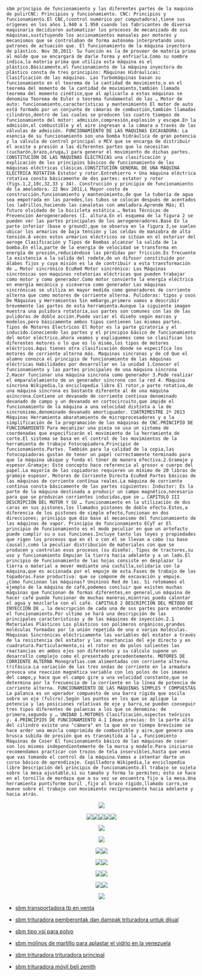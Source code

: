 
```
sbm principio de funcionamiento y las diferentes partes de la maquina de pulirCNC: Principios y funcionamiento. CNC: Principios y funcionamiento.El CNC,(control numérico por computadora),tiene sus orí­genes en los años 1.940 a 1.950 cuando los fabricantes de diversa maquinaria decidieron automatizar los procesos de mecanizado de sus máquinas,sustituyendo los accionamientos manuales por motores y mecani­smos que se controlaban de forma autónoma interpretando unos patrones de actuación que. El funcionamiento de la máquina inyectora de plástico. Nov 30,2011· Su función es la de proveer de materia prima al molde que se encargará de darle forma y enfriarla.Como su nombre indica,la materia prima que utiliza esta máquina es el plástico.Básicamente,el funcionamiento de la máquina inyectora de plástico consta de tres principios: Máquinas Hidráulicas: Clasificación de las máquinas. Las Turbomáquinas basan su funcionamiento en el teorema de la cantidad de movimiento,o en el teorema del momento de la cantidad de movimiento,también llamado teorema del momento cinético,que al aplicarlo a estas máquinas se denomina Teorema de Euler o teorema fundamental de las … Motor de auto: funcionamiento,características y mantenimiento El motor de auto está formado por un conjunto de cámaras de combustión,también llamadas cilindros,dentro de las cuales se producen los cuatro tiempos de funcionamiento del motor: admisión,compresión,explosión y escape.En la admisión,el combustible y el aire ingresan a la cámara a través de las válvulas de admisión. FUNCIONAMIENTO DE LAS MAQUINAS EXCAVADORA: La esencia de su funcionamiento son una bomba hidráulica de gran potencia y la válvula de control principal o MCV que se encarga de distribuir el aceite a presión a las diferentes partes que lo necesitan (cucharón,brazo,oruga…) para generar el movimiento de dichas partes. CONSTITUCIÓN DE LAS MÁQUINAS ELÉCTRICAS una clasificación y explicación de los principios básicos de funcionamiento de las máquinas eléctricas clásicas.CONSTITUCIÓN GENERAL DE UNA MÁQUINA ELÉCTRICA ROTATIVA Estator y rotor.Entrehierro • Una máquina eléctrica rotativa consta básicamente de dos partes: estator y rotor (Figs.1,2,10c,32,33 y 34). Construcción y principio de funcionamiento de la amoladora. 22 Nov 2011,L Mayor costo de construcción,funcionamiento y mantenimiento,de que la tubería de agua sea empotrada en las paredes,los tubos se colocan después de acentados los ladrillos,haciendo las canaletas con amoladora.Aprende Más; El futuro olvidado de la bicicleta estática … Notas Técnicas de Prevención Aerogeneradores (I. altura.En el esquema de la figura 2 se pueden ver las partes principales de los aerogeneradores.Base En la parte inferior (base o ground),que se observa en la figura 3,se suelen ubicar los armarios de baja tensión y las celdas de maniobra de alta tensión.A veces estos armarios eléctricos se sitúan en el exterior del aeroge Clasificación y Tipos de Bombas alcanzar la salida de la bomba.En ella,parte de la energía de velocidad se transforma en energía de presión,reduciéndose las pérdidas por fricción.Es frecuente la existencia a la salida del rodete,de un difusor constituido por álabes fijos y cuya misión es la de contribuir a esta transformación de … Motor sincrónico EcuRed Motor sincrónico: Las Máquinas sincrónicas son maquinas rotatorias eléctricas que pueden trabajar como motor y como generador.Como motor convierte la energía eléctrica en energía mecánica y viceversa como generador Las máquinas sincrónicas se utiliza en mayor medida como generadores de corriente alterna que como motores de corriente alterna. Pulidoras: tipos y usos De Máquinas y Herramientas Sin embargo,primero vamos a describir brevemente las partes de esta herramienta.Aunque la siguiente imagen muestra una pulidora rotatoria,sus partes son comunes con las de las pulidoras de doble acción.Puede variar el diseño según marcas y modelos,pero básicamente ambos tipos contienen las mismas partes. Tipos de Motores Electricos El Rotor es la parte giratoria y el inducido.Conociendo las partes y el principio básico de funcionamiento del motor eléctrico,ahora veamos y expliquemos como se clasifican los diferentes motores o lo que es lo mismo,los tipos de motores eléctricos.Aqui tienes otra clasificación donde se especifíca los motores de corriente alterna más. Maquinas sincronas y de cd Que el alumno conozca el principio de funcionamiento de las máquinas eléctricas Habilidades por desarrollar en la unidad 1.Conocer el funcionamiento y las partes principales de una máquina síncrona 2.Hacer funcionar una máquina sincrona como generador 3.Pode realizar el emparalelamiento de un generador síncrono con la red 4. Máquina síncrona Wikipedia,la enciclopedia libre El rotor,o parte rotativa,de una máquina síncrona es bastante diferente al de una máquina asíncrona.Contiene un devanado de corriente continua denominado devanado de campo y un devanado en cortocircuito,que impide el funcionamiento de la máquina a una velocidad distinta a la de sincronismo,denominado devanado amortiguador. CUATRIMESTRE 2º 2013 Máquinas Herramienta abaratamiento de microprocesadores y a la simplificación de la programación de las máquinas de CNC.PRINCIPIO DE FUNCIONAMIENTO Para mecanizar una pieza se usa un sistema de coordenadas que especificarán el movimiento de la herramienta de corte.El sistema se basa en el control de los movimientos de la herramienta de trabajo Fotocopiadora.Principio de funcionamiento.Partes. También para la calidad de la copia,las fotocopiadoras gustan de tener un papel correctamente terminado para que la máquina ubique y funda el tóner de manera efectiva.2.Gramaje y espesor.Gramaje: Este concepto hace referencia al grosor o cuerpo del papel.La mayoría de las copiadoras requieren un mínimo de 20 libras de gramaje espesor. Motores de Corriente Directa EcuRed Partes básicas de las máquinas de corriente contínua reales.La máquina de corriente contínua consta básicamente de las partes siguientes: Inductor: Es la parte de la máquina destinada a producir un campo magnético,necesario para que se produzcan corrientes inducidas,que se … CAPITULO III DESCRIPCIÓN DEL MOTOR Y SU … funcionamiento en la utilización de dos caras en sus pistones,los llamados pistones de doble efecto.Éstos,a diferencia de los pistones de simple efecto,funcionan en dos direcciones; principio que dio base al mecanismo del funcionamiento de las máquinas de vapor. Principio de funcionamiento ECyT ar El principio de funcionamiento es el modo peculiar en que un artefacto puede cumplir su o sus funciones.Incluye tanto las leyes y propiedades que rigen los procesos que en él o con él se llevan a cabo (su base causal),como la peculiar distribución de materiales con que se producen y controlan esos procesos (su diseño). Tipos de tractores,su uso y funcionamiento Empujan la tierra hacia adelante y a un lado.El principio de funcionamiento de las hojas consiste en desplazar la tierra o material a mover mediante una cuchilla,solidaria con la máquina,que es accionada por el empuje de esta.Fases de trabajo de las topadoras.Fase productiva: que se compone de excavación y empuje. ¿Cómo funcionan las máquinas? Unininos Red de las. Si retomamos el ejemplo de la máquina de café,podemos concluir que existen muchas máquinas que funcionan de formas diferentes,en general,un máquina de hacer café puede funcionar de muchas maneras,mientras pueda calentar el agua y mezclarla con el café. CAPITULO 2 DESCRIPCIÓN DEL MÉTODO DE INYECCIÓN DE … la descripción de cada una de sus partes para entender el funcionamiento.Por ultimo se hará una descripción de las principales características y de las máquinas de inyección.2.1 Materiales Plásticos Los plásticos son polímeros orgánicos,grandes moléculas formadas por la unión repetida de una o varias moléculas. Máquinas Sincrónicas eléctricamente las variables del estator a través de la resistencia del estator y las reactancias del eje directo y en cuadratura.Particularmente,si el rotor es de polos salientes las reactancias en ambos ejes son diferentes y su cálculo supone un desarrollo complejo como el presentado precedentemente. MOTORES DE CORRIENTE ALTERNA Monografias.com alimentadas con corriente alterna trifásica.La variación de las tres ondas de corriente en la armadura provoca una reacción magnética variable con los polos de los imanes del campo,y hace que el campo gire a una velocidad constante,que se determina por la frecuencia de la corriente en la línea de potencia de corriente alterna. FUNCIONAMIENTO DE LAS MÁQUINAS SIMPLES Y COMPUESTAS La palanca es un operador compuesto de una barra rígida que oscila sobre un eje (fulcro).Según los puntos en los que se aplique la potencia y las posiciones relativas de eje y barra,se pueden conseguir tres tipos diferentes de palancas a los que se denomina: de primero,segundo y … UNIDAD 1.MOTORES Clasificación,aspectos teóricos y. 4.PRINCIPIOS DE FUNCIONAMIENTO 4.1 Ideas previas: En la parte alta del cilindro existe una "cámara" en la que en un tiempo brevísimo se hace arder una mezcla comprimida de combustible y aire,que genera una brusca subida de presión que es transmitida a la … Funciomiento Máquinas de Coser El funcionamiento básico de las máquinas de coser son los mismos independientemente de la marca y modelo.Para iniciarse recomendamos practicar con trozos de tela inservibles,hasta que veas que vas tomando el control de la máquina.Vamos a intentar darte un curso básico de aprendizaje. Cepilladora Wikipedia,la enciclopedia libre Descripción del principio de funcionamiento.El trabajo se sujeta sobre la mesa ajustable,si su tamaño y forma lo permiten; esto se hace en el tornillo de mordaza que a su vez se encuentra fijo a la mesa.Una herramienta puntiforme buril ,fijo al brazo rígido,llamado carro,se mueve sobre el trabajo con movimiento recíprocamente hacia adelante y hacia atrás. 
```

<div align="center">

<a href="https://es-crusher.shibang-china.com/github&k=sbm+principio+de+funcionamiento+y+las+diferentes+partes+de+la+maquina+de+pulir"><img src="https://static.shibang-china.com/es/crusher/logo.jpg"></a>

<a href="https://es-crusher.shibang-china.com/github&k=sbm+principio+de+funcionamiento+y+las+diferentes+partes+de+la+maquina+de+pulir"><img src="https://static.shibang-china.com/es/crusher/index.jpg"></a><a href="https://es-crusher.shibang-china.com/material.htmlgithub&k=sbm+principio+de+funcionamiento+y+las+diferentes+partes+de+la+maquina+de+pulir"><img src="https://static.shibang-china.com/es/crusher/material.jpg"></a><a href="https://es-crusher.shibang-china.com/application.htmlgithub&k=sbm+principio+de+funcionamiento+y+las+diferentes+partes+de+la+maquina+de+pulir"><img src="https://static.shibang-china.com/es/crusher/application.jpg"></a><a href="https://es-crusher.shibang-china.com/aboutus.htmlgithub&k=sbm+principio+de+funcionamiento+y+las+diferentes+partes+de+la+maquina+de+pulir"><img src="https://static.shibang-china.com/es/crusher/aboutus.jpg"></a><a href="https://es-crusher.shibang-china.com/contact.htmlgithub&k=sbm+principio+de+funcionamiento+y+las+diferentes+partes+de+la+maquina+de+pulir"><img src="https://static.shibang-china.com/es/crusher/contact.jpg"></a>

<a href="https://es-crusher.shibang-china.com/github&k=sbm+principio+de+funcionamiento+y+las+diferentes+partes+de+la+maquina+de+pulir"><img src="https://static.shibang-china.com/es/crusher/banner.jpg"></a>

<a href="https://swt.shibang-china.com/github&k=sbm+principio+de+funcionamiento+y+las+diferentes+partes+de+la+maquina+de+pulir"><img src="https://static.shibang-china.com/es/crusher/text.jpg"></a>

<a href="https://swt.shibang-china.com/github&k=sbm+principio+de+funcionamiento+y+las+diferentes+partes+de+la+maquina+de+pulir"><img src="https://static.shibang-china.com/es/crusher/chat.jpg"></a><a href="https://es-crusher.shibang-china.com/contact.htmlgithub&k=sbm+principio+de+funcionamiento+y+las+diferentes+partes+de+la+maquina+de+pulir"><img src="https://static.shibang-china.com/es/crusher/message.jpg"></a>

<a href="https://es-crusher.shibang-china.com/products/pe.htmlgithub&k=sbm+principio+de+funcionamiento+y+las+diferentes+partes+de+la+maquina+de+pulir"><img src="https://static.shibang-china.com/es/crusher/pe.jpg"></a><a href="https://es-crusher.shibang-china.com/products/pf.htmlgithub&k=sbm+principio+de+funcionamiento+y+las+diferentes+partes+de+la+maquina+de+pulir"><img src="https://static.shibang-china.com/es/crusher/pf.jpg"></a>

<a href="https://es-crusher.shibang-china.com/products/hpt.htmlgithub&k=sbm+principio+de+funcionamiento+y+las+diferentes+partes+de+la+maquina+de+pulir"><img src="https://static.shibang-china.com/es/crusher/hpt.jpg"></a><a href="https://es-crusher.shibang-china.com/products/vsi.htmlgithub&k=sbm+principio+de+funcionamiento+y+las+diferentes+partes+de+la+maquina+de+pulir"><img src="https://static.shibang-china.com/es/crusher/vsi.jpg"></a>

<a href="https://es-crusher.shibang-china.com/products/klv.htmlgithub&k=sbm+principio+de+funcionamiento+y+las+diferentes+partes+de+la+maquina+de+pulir"><img src="https://static.shibang-china.com/es/crusher/klv.jpg"></a><a href="https://es-crusher.shibang-china.com/products/portable.htmlgithub&k=sbm+principio+de+funcionamiento+y+las+diferentes+partes+de+la+maquina+de+pulir"><img src="https://static.shibang-china.com/es/crusher/portable.jpg"></a>

<a href="https://swt.shibang-china.com/github&k=sbm+principio+de+funcionamiento+y+las+diferentes+partes+de+la+maquina+de+pulir"><img src="https://static.shibang-china.com/es/crusher/case.jpg"></a>

</div>


* [sbm transportadora tb en venta](sbm%20transportadora%20tb%20en%20venta.md)

* [sbm trituradora pemberontak dan dampak trituradora untuk dijual](sbm%20trituradora%20pemberontak%20dan%20dampak%20trituradora%20untuk%20dijual.md)

* [sbm tipo vsi para polvo](sbm%20tipo%20vsi%20para%20polvo.md)

* [sbm molinos de martillo para aplastar el vidrio en la venezuela](sbm%20molinos%20de%20martillo%20para%20aplastar%20el%20vidrio%20en%20la%20venezuela.md)

* [sbm trituradora trituradora principal](sbm%20trituradora%20trituradora%20principal.md)

* [sbm trituradora móvil beli zenith](sbm%20trituradora%20m%C3%B3vil%20beli%20zenith.md)